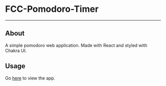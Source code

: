 # FCC-Pomodoro-Timer
---

## About
A simple pomodoro web application. Made with React and styled with Chakra UI.

## Usage
Go [here](https://8v4jhf.csb.app/) to view the app.
